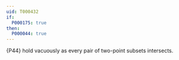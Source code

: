```yaml
---
uid: T000432
if:
  P000175: true
then:
  P000044: true
---
```


{P44} hold vacuously as every pair of two-point subsets intersects.
